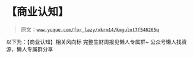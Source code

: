 # 【商业认知】

> 原文：[`www.yuque.com/for_lazy/xkrm14/kmgulnt7f546265q`](https://www.yuque.com/for_lazy/xkrm14/kmgulnt7f546265q)

<ne-p id="u0e812a18" data-lake-id="u0e812a18"><ne-text id="u6b0dd35e">以下为：【商业认知】相关风向标</ne-text></ne-p> <ne-p id="ua7c5bc1c" data-lake-id="ua7c5bc1c"><ne-text id="ue9aa7234">完整生财周报见懒人专属群~</ne-text></ne-p> <ne-p id="u7b0a6d82" data-lake-id="u7b0a6d82"><ne-text id="u4a4cc36b">公众号懒人找资源，懒人专属群分享</ne-text></ne-p>